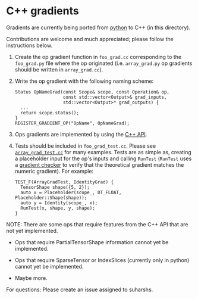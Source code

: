 # C++ gradients

Gradients are currently being ported from
[python](https://github.com/galeone/tensorflow/tree/master/tensorflow/python/ops)
to C++ (in this directory).

Contributions are welcome and much appreciated; please follow the instructions
below.

1.  Create the op gradient function in `foo_grad.cc` corresponding to the
    `foo_grad.py` file where the op originated (i.e. `array_grad.py` op
    gradients should be written in `array_grad.cc`).

2.  Write the op gradient with the following naming scheme:

    ```
    Status OpNameGrad(const Scope& scope, const Operation& op,
                      const std::vector<Output>& grad_inputs,
                      std::vector<Output>* grad_outputs) {
      ...
      return scope.status();
    }
    REGISTER_GRADIENT_OP("OpName", OpNameGrad);
    ```

3.  Ops gradients are implemented by using the
    [C++ API](https://www.tensorflow.org/api_docs/cc/).

4.  Tests should be included in `foo_grad_test.cc`. Please see
    [`array_grad_test.cc`](https://github.com/galeone/tensorflow/blob/master/tensorflow/cc/gradients/array_grad_test.cc)
    for many examples. Tests are as simple as, creating a placeholder input for
    the op's inputs and calling `RunTest` (`RunTest` uses a
    [gradient checker](https://github.com/galeone/tensorflow/blob/master/tensorflow/cc/framework/gradient_checker.cc)
    to verify that the theoretical gradient matches the numeric gradient). For
    example:

    ```
    TEST_F(ArrayGradTest, IdentityGrad) {
      TensorShape shape({5, 2});
      auto x = Placeholder(scope_, DT_FLOAT, Placeholder::Shape(shape));
      auto y = Identity(scope_, x);
      RunTest(x, shape, y, shape);
    }
    ```

NOTE: There are some ops that require features from the C++ API that are not yet
implemented.

*   Ops that require PartialTensorShape information cannot yet be implemented.

*   Ops that require SparseTensor or IndexSlices (currently only in python)
    cannot yet be implemented.

*   Maybe more.

For questions: Please create an issue assigned to suharshs.
